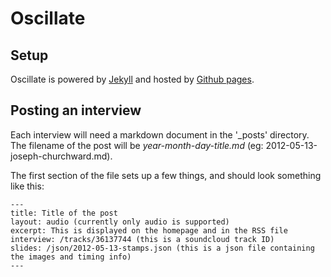 # Oscillate

## Setup

Oscillate is powered by [Jekyll](https://github.com/mojombo/jekyll/wiki) and hosted by [Github pages](http://pages.github.com).

## Posting an interview

Each interview will need a markdown document in the '\_posts' directory. The filename of the post will be _year-month-day-title.md_ (eg: 2012-05-13-joseph-churchward.md).

The first section of the file sets up a few things, and should look something like this:

```
---
title: Title of the post
layout: audio (currently only audio is supported)
excerpt: This is displayed on the homepage and in the RSS file
interview: /tracks/36137744 (this is a soundcloud track ID)
slides: /json/2012-05-13-stamps.json (this is a json file containing the images and timing info)
---
```